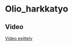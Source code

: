 # Olio_harkkatyo


## Video
[Video esittely](https://lut-my.sharepoint.com/:v:/g/personal/kia_vuorio_student_lut_fi/EUIgUBpwsvJHuHpnZbCN-h4Bv7P2XT4WS8NWSXgcZwtCeg?e=Jil1Rs)
